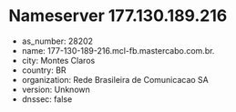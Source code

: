 # Nameserver 177.130.189.216

* as_number: 28202
* name: 177-130-189-216.mcl-fb.mastercabo.com.br.
* city: Montes Claros
* country: BR
* organization: Rede Brasileira de Comunicacao SA
* version: Unknown
* dnssec: false
